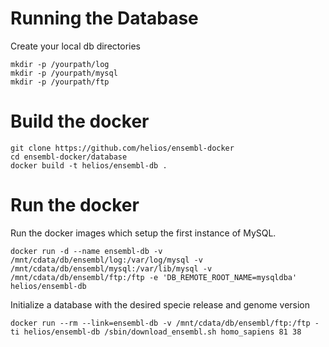 Running the Database
====================

Create your local db directories

    mkdir -p /yourpath/log
    mkdir -p /yourpath/mysql
    mkdir -p /yourpath/ftp

Build the docker
================

    git clone https://github.com/helios/ensembl-docker
    cd ensembl-docker/database
    docker build -t helios/ensembl-db .


Run the docker
==============

Run the docker images which setup the first instance of MySQL.
    

    docker run -d --name ensembl-db -v /mnt/cdata/db/ensembl/log:/var/log/mysql -v /mnt/cdata/db/ensembl/mysql:/var/lib/mysql -v /mnt/cdata/db/ensembl/ftp:/ftp -e 'DB_REMOTE_ROOT_NAME=mysqldba' helios/ensembl-db

Initialize a database with the desired specie release and genome version

    docker run --rm --link=ensembl-db -v /mnt/cdata/db/ensembl/ftp:/ftp -ti helios/ensembl-db /sbin/download_ensembl.sh homo_sapiens 81 38
